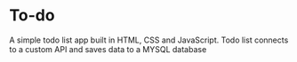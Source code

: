 # To-do
A simple todo list app built in HTML, CSS and JavaScript. Todo list connects to a custom API and saves data to a MYSQL database